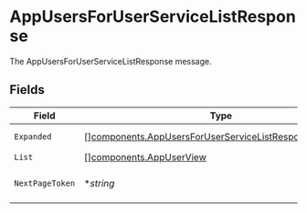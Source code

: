 # AppUsersForUserServiceListResponse

The AppUsersForUserServiceListResponse message.


## Fields

| Field                                                                                                                            | Type                                                                                                                             | Required                                                                                                                         | Description                                                                                                                      |
| -------------------------------------------------------------------------------------------------------------------------------- | -------------------------------------------------------------------------------------------------------------------------------- | -------------------------------------------------------------------------------------------------------------------------------- | -------------------------------------------------------------------------------------------------------------------------------- |
| `Expanded`                                                                                                                       | [][components.AppUsersForUserServiceListResponseExpanded](../../models/components/appusersforuserservicelistresponseexpanded.md) | :heavy_minus_sign:                                                                                                               | The expanded field.                                                                                                              |
| `List`                                                                                                                           | [][components.AppUserView](../../models/components/appuserview.md)                                                               | :heavy_minus_sign:                                                                                                               | The list field.                                                                                                                  |
| `NextPageToken`                                                                                                                  | **string*                                                                                                                        | :heavy_minus_sign:                                                                                                               | The nextPageToken field.                                                                                                         |